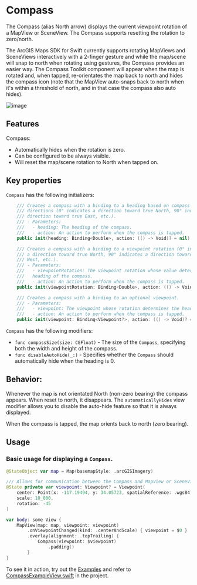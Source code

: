 # Compass

The Compass (alias North arrow) displays the current viewpoint rotation of a MapView or SceneView. The Compass supports resetting the rotation to zero/north.

The ArcGIS Maps SDK for Swift currently supports rotating MapViews and SceneViews interactively with a 2-finger gesture and while the map/scene will snap to north when rotating using gestures, the Compass provides an easier way. The Compass Toolkit component will appear when the map is rotated and, when tapped, re-orientates the map back to north and hides the compass icon (note that the MapView auto-snaps back to north when it's within a threshold of north, and in that case the compass also auto hides).

![image](https://user-images.githubusercontent.com/3998072/202810369-a0b82778-77d4-404e-bebf-1a84841fbb1b.png)

## Features

Compass:

- Automatically hides when the rotation is zero.
- Can be configured to be always visible.
- Will reset the map/scene rotation to North when tapped on.

## Key properties

`Compass` has the following initializers:

```swift
    /// Creates a compass with a binding to a heading based on compass
    /// directions (0° indicates a direction toward true North, 90° indicates a
    /// direction toward true East, etc.).
    /// - Parameters:
    ///   - heading: The heading of the compass.
    ///   - action: An action to perform when the compass is tapped.
    public init(heading: Binding<Double>, action: (() -> Void)? = nil)
```

```swift
    /// Creates a compass with a binding to a viewpoint rotation (0° indicates
    /// a direction toward true North, 90° indicates a direction toward true
    /// West, etc.).
    /// - Parameters:
    ///   - viewpointRotation: The viewpoint rotation whose value determines the
    ///   heading of the compass.
    ///   - action: An action to perform when the compass is tapped.
    public init(viewpointRotation: Binding<Double>, action: (() -> Void)? = nil)
```

```swift
    /// Creates a compass with a binding to an optional viewpoint.
    /// - Parameters:
    ///   - viewpoint: The viewpoint whose rotation determines the heading of the compass.
    ///   - action: An action to perform when the compass is tapped.
    public init(viewpoint: Binding<Viewpoint?>, action: (() -> Void)? = nil)
```

`Compass` has the following modifiers:

- `func compassSize(size: CGFloat)` - The size of the `Compass`, specifying both the width and height of the compass.
- `func disableAutoHide(_:)` - Specifies whether the ``Compass`` should automatically hide when the heading is 0.

## Behavior:

Whenever the map is not orientated North (non-zero bearing) the compass appears. When reset to north, it disappears. The `automaticallyHides` view modifier allows you to disable the auto-hide feature so that it is always displayed.

When the compass is tapped, the map orients back to north (zero bearing).

## Usage

### Basic usage for displaying a `Compass`.

```swift
@StateObject var map = Map(basemapStyle: .arcGISImagery)

/// Allows for communication between the Compass and MapView or SceneView.
@State private var viewpoint: Viewpoint? = Viewpoint(
    center: Point(x: -117.19494, y: 34.05723, spatialReference: .wgs84),
    scale: 10_000,
    rotation: -45
)

var body: some View {
    MapView(map: map, viewpoint: viewpoint)
        .onViewpointChanged(kind: .centerAndScale) { viewpoint = $0 }
        .overlay(alignment: .topTrailing) {
            Compass(viewpoint: $viewpoint)
                .padding()
        }
}
```

To see it in action, try out the [Examples](../../Examples/Examples) and refer to [CompassExampleView.swift](../../Examples/Examples/CompassExampleView.swift) in the project.
